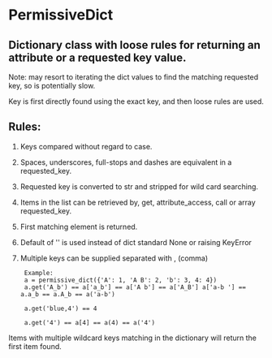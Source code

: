 # PermissiveDict

Dictionary class with loose rules for returning an attribute or a requested key value.  
--------------------
    
Note: may resort to iterating the dict values to find the matching requested key, so is potentially slow.

Key is first directly found using the exact key, and then loose rules are used.

Rules:
------

1. Keys compared without regard to case.
2. Spaces, underscores, full-stops and dashes are equivalent in a requested_key.
3. Requested key is converted to str and stripped for wild card searching.
4. Items in the list can be retrieved by, get, attribute_access, call or array requested_key.
5. First matching element is returned.
6. Default of '' is used instead of dict standard None or raising KeyError
7. Multiple keys can be supplied separated with , (comma)
        
        Example:
        a = permissive_dict({'A': 1, 'A B': 2, 'b': 3, 4: 4})
        a.get('A_b') == a['a_b'] == a['A b'] == a['A_B'] a['a-b '] == a.a_b == a.A_b == a('a-b')
        
        a.get('blue,4') == 4
        
        a.get('4') == a[4] == a(4) == a('4')

Items with multiple wildcard keys matching in the dictionary will return the first item found.
